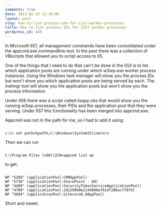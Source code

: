 ```yaml
---
comments: true
date: 2011-02-25 11:30:06
layout: post
slug: how-to-list-process-ids-for-iis7-worker-processes
title: How to list process IDs for IIS7 worker processes
wordpress_id: 448
---
```


In Microsoft IIS7, all management commands have been consolidated under the appcmd.exe commandline tool. In the past there was a collection of VBscripts that allowed you to script access to IIS.

One of the things that I need to do that can't be done in the GUI is to list which application pools are running under which w3wp.exe worker process instances. Using the Windows task manager will show you the process IDs but won't show you which application pools are being served by each. The inetmgr tool will show you the application pools but won't show you the process information.

Under IIS6 there was a script called iisapp.vbs that would show you the running w3wp processes, their PIDs and the application pool that they were serving. Under IIS7 this functionality has been merged into appcmd.exe.

Appcmd was not in the path for me, so I had to add it using:

```

c:\> set path=%path%;C:\Windows\System32\inetsrv

```


Then we can run

```

C:\Program Files (x86)\ICW>appcmd list wp

```


to get:

```

WP "5260" (applicationPool:CRMAppPool)
WP "5736" (applicationPool:SharePoint - 80)
WP "4460" (applicationPool:SecurityTokenServiceApplicationPool)
WP "4700" (applicationPool:2d129968e2144980a7614f288ac778fd)
WP "5684" (applicationPool:Sitecore6.0AppPool)

```


Short and sweet.
